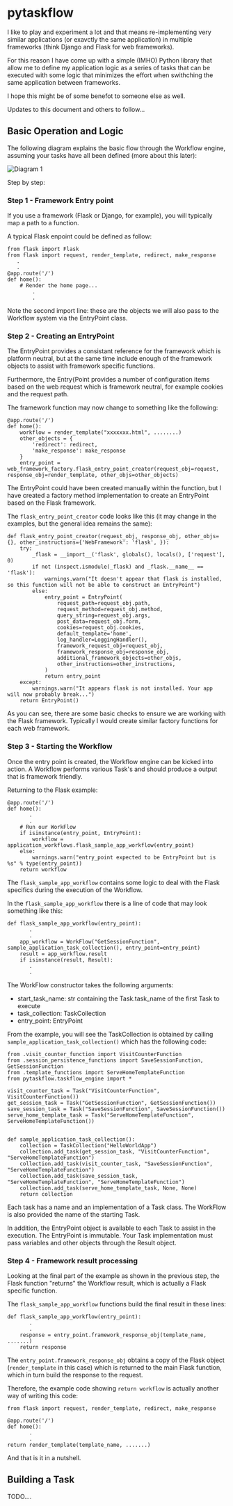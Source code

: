 # pytaskflow

I like to play and experiment a lot and that means re-implementing very similar applications (or exavctly the same application) in multiple frameworks (think Django and Flask for web frameworks).

For this reason I have come up with a simple (IMHO) Python library that allow me to define my application logic as a series of tasks that can be executed with some logic that minimizes the effort when swithching the same application between frameworks.

I hope this might be of some benefot to someone else as well.

Updates to this document and others to follow...

## Basic Operation and Logic

The following diagram explains the basic flow through the Workflow engine, assuming your tasks have all been defined (more about this later):

![Diagram 1](https://github.com/nicc777/pytaskflow/blob/master/docs/diagram_01.png)

Step by step:

### Step 1 - Framework Entry point
 
If you use a framework (Flask or Django, for example), you will typically map a path to a function.

A typical Flask enpoint could be defined as follow:

    from flask import Flask
    from flask import request, render_template, redirect, make_response
       .
       .
    @app.route('/')
    def home():
        # Render the home page...
            .
            .

Note the second import line: these are the objects we will also pass to the Workflow system via the EntryPoint class.

### Step 2 - Creating an EntryPoint

The EntryPoint provides a consistant reference for the framework which is platform neutral, but at the same time include enough of the framework objects to assist with framework specific functions.

Furthermore, the Entry{Point provides a number of configuration items based on the web request which is framework neutral, for example cookies and the request path.

The framework function may now change to something like the following:

    @app.route('/')
    def home():
        workflow = render_template("xxxxxxx.html", ........)
        other_objects = {
            'redirect': redirect,
            'make_response': make_response
        }
        entry_point = web_framework_factory.flask_entry_point_creator(request_obj=request, response_obj=render_template, other_objs=other_objects)
    
The EntryPoint could have been created manually within the function, but I have created a factory method implementation to create an EntryPoint based on the Flask framework.

The `flask_entry_point_creator` code looks like this (it may change in the examples, but the general idea remains the same):

    def flask_entry_point_creator(request_obj, response_obj, other_objs={}, other_instructions={'WebFramework': 'flask', }):
        try:
            _flask = __import__('flask', globals(), locals(), ['request'], 0)
            if not (inspect.ismodule(_flask) and _flask.__name__ == 'flask'):
                warnings.warn("It doesn't appear that flask is installed, so this function will not be able to construct an EntryPoint")
            else:
                entry_point = EntryPoint(
                    request_path=request_obj.path,
                    request_method=request_obj.method,
                    query_string=request_obj.args,
                    post_data=request_obj.form,
                    cookies=request_obj.cookies,
                    default_template='home',
                    log_handler=LoggingHandler(),
                    framework_request_obj=request_obj,
                    framework_response_obj=response_obj,
                    additional_framework_objects=other_objs,
                    other_instructions=other_instructions,
                )
                return entry_point
        except:
            warnings.warn("It appears flask is not installed. Your app will now probably break...")
        return EntryPoint()

As you can see, there are some basic checks to ensure we are working with the Flask framework. Typically I would create similar factory functions for each web framework.

### Step 3 - Starting the Workflow

Once the entry point is created, the Workflow engine can be kicked into action. A Workflow performs various Task's and should produce a output that is framework friendly.

Returning to the Flask example:

    @app.route('/')
    def home():
           .
           .
        # Run our WorkFlow
        if isinstance(entry_point, EntryPoint):
            workflow = application_workflows.flask_sample_app_workflow(entry_point)
        else:
            warnings.warn("entry_point expected to be EntryPoint but is %s" % type(entry_point))
        return workflow
        
The `flask_sample_app_workflow` contains some logic to deal with the Flask specifics during the execution of the Workflow.

In the `flask_sample_app_workflow` there is a line of code that may look something like this:

    def flask_sample_app_workflow(entry_point):
           .
           .
        app_workflow = WorkFlow("GetSessionFunction", sample_application_task_collection(), entry_point=entry_point)
        result = app_workflow.result
        if isinstance(result, Result):
           .
           .

The WorkFlow constructor takes the following arguments:

* start_task_name: str containing the Task.task_name of the first Task to execute
* task_collection: TaskCollection
* entry_point: EntryPoint

From the example, you will see the TaskCollection is obtained by calling `sample_application_task_collection()` which has the following code:

    from .visit_counter_function import VisitCounterFunction
    from .session_persistence_functions import SaveSessionFunction, GetSessionFunction
    from .template_functions import ServeHomeTemplateFunction
    from pytaskflow.taskflow_engine import *

    visit_counter_task = Task("VisitCounterFunction", VisitCounterFunction())
    get_session_task = Task("GetSessionFunction", GetSessionFunction())
    save_session_task = Task("SaveSessionFunction", SaveSessionFunction())
    serve_home_template_task = Task("ServeHomeTemplateFunction", ServeHomeTemplateFunction())
    
    
    def sample_application_task_collection():
        collection = TaskCollection("HelloWorldApp")
        collection.add_task(get_session_task, "VisitCounterFunction", "ServeHomeTemplateFunction")
        collection.add_task(visit_counter_task, "SaveSessionFunction", "ServeHomeTemplateFunction")
        collection.add_task(save_session_task, "ServeHomeTemplateFunction", "ServeHomeTemplateFunction")
        collection.add_task(serve_home_template_task, None, None)
        return collection

Each task has a name and an implementation of a Task class. The WorkFlow is also provided the name of the starting Task.

In addition, the EntryPoint object is available to each Task to assist in the execution. The EntryPoint is immutable. Your Task implementation must pass variables and other objects through the Result object.

### Step 4 - Framework result processing

Looking at the final part of the example as shown in the previous step, the Flask function "returns" the Workflow result, which is actually a Flask specific function.

The `flask_sample_app_workflow` functions build the final result in these lines:

    def flask_sample_app_workflow(entry_point):
           .
           .
        response = entry_point.framework_response_obj(template_name, .......)
        return response

The `entry_point.framework_response_obj` obtains a copy of the Flask object (`render_template` in this case) which is returned to the main Flask function, which in turn build the response to the request.

Therefore, the example code showing `return workflow` is actually another way of writing this code:
 
    from flask import request, render_template, redirect, make_response
     
    @app.route('/')
    def home():
           .
           .
    return render_template(template_name, .......)

And that is it in a nutshell.

## Building a Task

TODO....